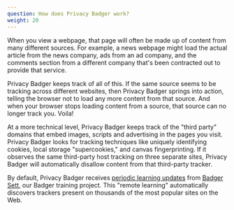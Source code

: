 ```yaml
---
question: How does Privacy Badger work?
weight: 20
---
```


When you view a webpage, that page will often be made up of content from many different sources. For example, a news webpage might load the actual article from the news company, ads from an ad company, and the comments section from a different company that's been contracted out to provide that service.

Privacy Badger keeps track of all of this. If the same source seems to be tracking across different websites, then Privacy Badger springs into action, telling the browser not to load any more content from that source. And when your browser stops loading content from a source, that source can no longer track you. Voila!

At a more technical level, Privacy Badger keeps track of the "third party" domains that embed images, scripts and advertising in the pages you visit. Privacy Badger looks for tracking techniques like uniquely identifying cookies, local storage "supercookies," and canvas fingerprinting. If it observes the same third-party host tracking on three separate sites, Privacy Badger will automatically disallow content from that third-party tracker.

By default, Privacy Badger receives [periodic learning updates](https://www.eff.org/deeplinks/2023/10/privacy-badger-learns-block-ever-more-trackers) from [Badger Sett](https://github.com/EFForg/badger-sett), our Badger training project. This "remote learning" automatically discovers trackers present on thousands of the most popular sites on the Web.
